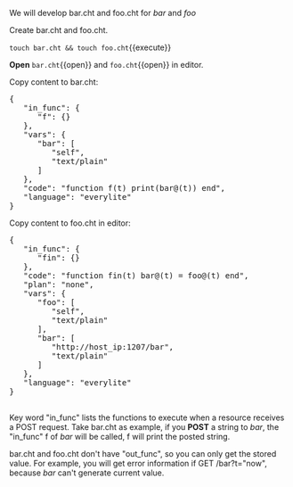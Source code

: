 <!--
 * @Descripttion: 
 * @Author: lzy
 * @Date: 2020-05-21 10:06:25
 * @LastEditors: lzy
 * @LastEditTime: 2020-05-22 19:19:49
--> 
We will develop bar.cht and foo.cht for *bar* and *foo*

Create bar.cht and foo.cht.


`touch bar.cht && touch foo.cht`{{execute}}

**Open** `bar.cht`{{open}} and `foo.cht`{{open}} in editor.

Copy content to bar.cht:

<pre class="file" data-filename="bar.cht" data-target="replace">
{
   "in_func": {
      "f": {}
   },
   "vars": {
      "bar": [
         "self",
         "text/plain"
      ]
   },
   "code": "function f(t) print(bar@(t)) end",
   "language": "everylite"
}
</pre>

Copy content to foo.cht in editor:

<pre class="file" data-filename="foo.cht" data-target="replace">
{
   "in_func": {
      "fin": {}
   },
   "code": "function fin(t) bar@(t) = foo@(t) end",
   "plan": "none",
   "vars": {
      "foo": [
         "self",
         "text/plain"
      ],
      "bar": [
         "http://host_ip:1207/bar",
         "text/plain"
      ]
   },
   "language": "everylite"
}

</pre>

Key word "in_func" lists the functions to execute when a resource receives a POST request.
Take bar.cht as example, if you **POST** a string to *bar*, the "in_func" f of *bar* will
be called, f will print the posted string.

bar.cht and foo.cht don't have "out_func", so you can only get the stored value.
For example, you will get error information if GET /bar?t="now", because *bar* can't generate current value.